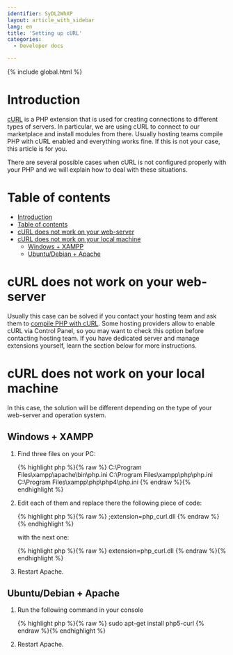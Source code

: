 ```yaml
---
identifier: SyDL2WhXP
layout: article_with_sidebar
lang: en
title: 'Setting up cURL'
categories:
  - Developer docs

---
```


{% include global.html %}

# Introduction

[cURL](http://www.php.net/manual/en/intro.curl.php) is a PHP extension that is used for creating connections to different types of servers. In particular, we are using cURL to connect to our marketplace and install modules from there. Usually hosting teams compile PHP with cURL enabled and everything works fine. If this is not your case, this article is for you.

There are several possible cases when cURL is not configured properly with your PHP and we will explain how to deal with these situations.

# Table of contents

*   [Introduction](#introduction)
*   [Table of contents](#table-of-contents)
*   [cURL does not work on your web-server](#curl-does-not-work-on-your-web-server)
*   [cURL does not work on your local machine](#curl-does-not-work-on-your-local-machine)
    *   [Windows + XAMPP](#windows-+-xampp)
    *   [Ubuntu/Debian + Apache](#ubuntu/debian-+-apache)

# cURL does not work on your web-server

Usually this case can be solved if you contact your hosting team and ask them to [compile PHP with cURL](http://www.php.net/manual/en/curl.installation.php). Some hosting providers allow to enable cURL via Control Panel, so you may want to check this option before contacting hosting team. If you have dedicated server and manage extensions yourself, learn the section below for more instructions.

# cURL does not work on your local machine

In this case, the solution will be different depending on the type of your web-server and operation system.

## Windows + XAMPP

1.  Find three files on your PC:

    {% highlight php %}{% raw %}
    C:\Program Files\xampp\apache\bin\php.ini
    C:\Program Files\xampp\php\php.ini
    C:\Program Files\xampp\php\php4\php.ini
    {% endraw %}{% endhighlight %}
2.  Edit each of them and replace there the following piece of code:

    {% highlight php %}{% raw %}
    ;extension=php_curl.dll
    {% endraw %}{% endhighlight %}

    with the next one:

    {% highlight php %}{% raw %}
    extension=php_curl.dll
    {% endraw %}{% endhighlight %}
3.  Restart Apache.

## Ubuntu/Debian + Apache

1.  Run the following command in your console

    {% highlight php %}{% raw %}
    sudo apt-get install php5-curl
    {% endraw %}{% endhighlight %}
2.  Restart Apache.